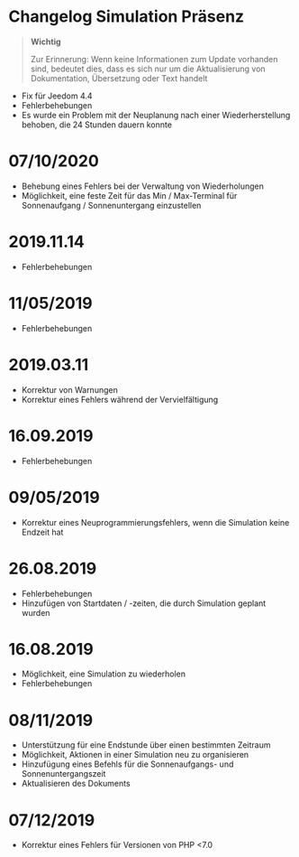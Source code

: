 # Changelog Simulation Präsenz

>**Wichtig**
>
>Zur Erinnerung: Wenn keine Informationen zum Update vorhanden sind, bedeutet dies, dass es sich nur um die Aktualisierung von Dokumentation, Übersetzung oder Text handelt

- Fix für Jeedom 4.4
- Fehlerbehebungen
- Es wurde ein Problem mit der Neuplanung nach einer Wiederherstellung behoben, die 24 Stunden dauern konnte

# 07/10/2020

- Behebung eines Fehlers bei der Verwaltung von Wiederholungen
- Möglichkeit, eine feste Zeit für das Min / Max-Terminal für Sonnenaufgang / Sonnenuntergang einzustellen

# 2019.11.14

- Fehlerbehebungen

# 11/05/2019

- Fehlerbehebungen

# 2019.03.11

- Korrektur von Warnungen
- Korrektur eines Fehlers während der Vervielfältigung

# 16.09.2019

- Fehlerbehebungen

# 09/05/2019

- Korrektur eines Neuprogrammierungsfehlers, wenn die Simulation keine Endzeit hat

# 26.08.2019

- Fehlerbehebungen
- Hinzufügen von Startdaten / -zeiten, die durch Simulation geplant wurden

# 16.08.2019

- Möglichkeit, eine Simulation zu wiederholen
- Fehlerbehebungen

# 08/11/2019

- Unterstützung für eine Endstunde über einen bestimmten Zeitraum
- Möglichkeit, Aktionen in einer Simulation neu zu organisieren
- Hinzufügung eines Befehls für die Sonnenaufgangs- und Sonnenuntergangszeit
- Aktualisieren des Dokuments

# 07/12/2019

- Korrektur eines Fehlers für Versionen von PHP <7.0
